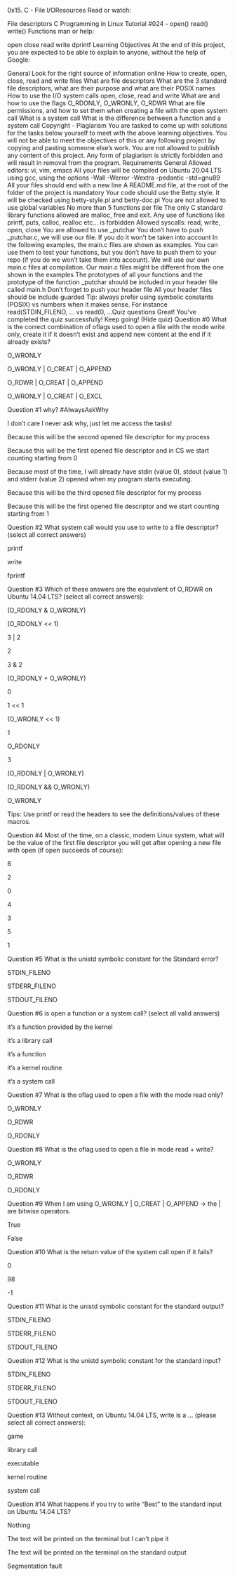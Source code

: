 0x15. C - File I/OResources
Read or watch:

File descriptors
C Programming in Linux Tutorial #024 - open() read() write() Functions
man or help:

open
close
read
write
dprintf
Learning Objectives
At the end of this project, you are expected to be able to explain to anyone, without the help of Google:

General
Look for the right source of information online
How to create, open, close, read and write files
What are file descriptors
What are the 3 standard file descriptors, what are their purpose and what are their POSIX names
How to use the I/O system calls open, close, read and write
What are and how to use the flags O_RDONLY, O_WRONLY, O_RDWR
What are file permissions, and how to set them when creating a file with the open system call
What is a system call
What is the difference between a function and a system call
Copyright - Plagiarism
You are tasked to come up with solutions for the tasks below yourself to meet with the above learning objectives.
You will not be able to meet the objectives of this or any following project by copying and pasting someone else’s work.
You are not allowed to publish any content of this project.
Any form of plagiarism is strictly forbidden and will result in removal from the program.
Requirements
General
Allowed editors: vi, vim, emacs
All your files will be compiled on Ubuntu 20.04 LTS using gcc, using the options -Wall -Werror -Wextra -pedantic -std=gnu89
All your files should end with a new line
A README.md file, at the root of the folder of the project is mandatory
Your code should use the Betty style. It will be checked using betty-style.pl and betty-doc.pl
You are not allowed to use global variables
No more than 5 functions per file
The only C standard library functions allowed are malloc, free and exit. Any use of functions like printf, puts, calloc, realloc etc… is forbidden
Allowed syscalls: read, write, open, close
You are allowed to use _putchar
You don’t have to push _putchar.c, we will use our file. If you do it won’t be taken into account
In the following examples, the main.c files are shown as examples. You can use them to test your functions, but you don’t have to push them to your repo (if you do we won’t take them into account). We will use our own main.c files at compilation. Our main.c files might be different from the one shown in the examples
The prototypes of all your functions and the prototype of the function _putchar should be included in your header file called main.h
Don’t forget to push your header file
All your header files should be include guarded
Tip: always prefer using symbolic constants (POSIX) vs numbers when it makes sense. For instance read(STDIN_FILENO, ... vs read(0, ...Quiz questions
Great! You've completed the quiz successfully! Keep going! (Hide quiz)
Question #0
What is the correct combination of oflags used to open a file with the mode write only, create it if it doesn’t exist and append new content at the end if it already exists?


O_WRONLY


O_WRONLY | O_CREAT | O_APPEND


O_RDWR | O_CREAT | O_APPEND


O_WRONLY | O_CREAT | O_EXCL

Question #1
why? #AlwaysAskWhy


I don’t care I never ask why, just let me access the tasks!


Because this will be the second opened file descriptor for my process


Because this will be the first opened file descriptor and in CS we start counting starting from 0


Because most of the time, I will already have stdin (value 0), stdout (value 1) and stderr (value 2) opened when my program starts executing.


Because this will be the third opened file descriptor for my process


Because this will be the first opened file descriptor and we start counting starting from 1

Question #2
What system call would you use to write to a file descriptor? (select all correct answers)


printf


write


fprintf

Question #3
Which of these answers are the equivalent of O_RDWR on Ubuntu 14.04 LTS? (select all correct answers):


(O_RDONLY & O_WRONLY)


(O_RDONLY << 1)


3 | 2


2


3 & 2


(O_RDONLY + O_WRONLY)


0


1 << 1


(O_WRONLY << 1)


1


O_RDONLY


3


(O_RDONLY | O_WRONLY)


(O_RDONLY && O_WRONLY)


O_WRONLY

Tips:
Use printf or read the headers to see the definitions/values of these macros.

Question #4
Most of the time, on a classic, modern Linux system, what will be the value of the first file descriptor you will get after opening a new file with open (if open succeeds of course):


6


2


0


4


3


5


1

Question #5
What is the unistd symbolic constant for the Standard error?


STDIN_FILENO


STDERR_FILENO


STDOUT_FILENO

Question #6
is open a function or a system call? (select all valid answers)


it’s a function provided by the kernel


it’s a library call


it’s a function


it’s a kernel routine


it’s a system call

Question #7
What is the oflag used to open a file with the mode read only?


O_WRONLY


O_RDWR


O_RDONLY

Question #8
What is the oflag used to open a file in mode read + write?


O_WRONLY


O_RDWR


O_RDONLY

Question #9
When I am using O_WRONLY | O_CREAT | O_APPEND -> the | are bitwise operators.


True


False

Question #10
What is the return value of the system call open if it fails?


0


98


-1

Question #11
What is the unistd symbolic constant for the standard output?


STDIN_FILENO


STDERR_FILENO


STDOUT_FILENO

Question #12
What is the unistd symbolic constant for the standard input?


STDIN_FILENO


STDERR_FILENO


STDOUT_FILENO

Question #13
Without context, on Ubuntu 14.04 LTS, write is a … (please select all correct answers):


game


library call


executable


kernel routine


system call

Question #14
What happens if you try to write “Best” to the standard input on Ubuntu 14.04 LTS?


Nothing


The text will be printed on the terminal but I can’t pipe it


The text will be printed on the terminal on the standard output


Segmentation fault
